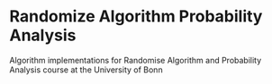 # Randomize Algorithm Probability Analysis
Algorithm implementations for Randomise Algorithm and Probability Analysis course at the University of Bonn
